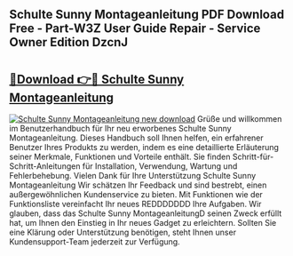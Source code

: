 ## Schulte Sunny Montageanleitung PDF Download Free - Part-W3Z User Guide Repair - Service Owner Edition DzcnJ

# <h2><a href="http://df8ahkr.blite.top/?on=Schulte+Sunny+Montageanleitung">🔗Download 👉🔴 Schulte Sunny Montageanleitung</a></h2>

[![Schulte Sunny Montageanleitung new download](https://i.imgur.com/lujVjoI.png)](http://df8ahkr.blite.top/?on=Schulte+Sunny+Montageanleitung)
Grüße und willkommen im Benutzerhandbuch für Ihr neu erworbenes Schulte Sunny Montageanleitung. Dieses Handbuch soll Ihnen helfen, ein erfahrener Benutzer Ihres Produkts zu werden, indem es eine detaillierte Erläuterung seiner Merkmale, Funktionen und Vorteile enthält. Sie finden Schritt-für-Schritt-Anleitungen für Installation, Verwendung, Wartung und Fehlerbehebung. Vielen Dank für Ihre Unterstützung Schulte Sunny Montageanleitung Wir schätzen Ihr Feedback und sind bestrebt, einen außergewöhnlichen Kundenservice zu bieten. Mit Funktionen wie der Funktionsliste vereinfacht Ihr neues REDDDDDDD Ihre Aufgaben. Wir glauben, dass das Schulte Sunny MontageanleitungD seinen Zweck erfüllt hat, um Ihnen den Einstieg in Ihr neues Gadget zu erleichtern. Sollten Sie eine Klärung oder Unterstützung benötigen, steht Ihnen unser Kundensupport-Team jederzeit zur Verfügung.
